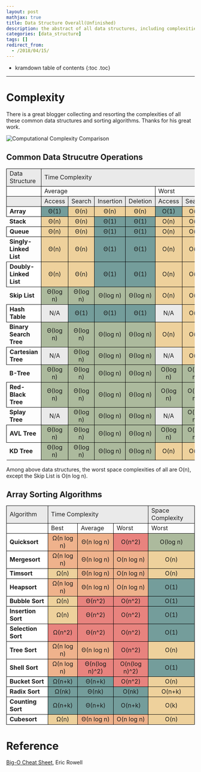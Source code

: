 ```yaml
---
layout: post
mathjax: true
title: Data Structure Overall(Unfinished)
description: the abstract of all data structures, including complexities, pros, cons, ...
categories: [data_structure]
tags: []
redirect_from:
  - /2018/04/15/
---
```


* kramdown table of contents
{:toc .toc}

---

# Complexity

There is a great blogger collecting and resorting the complexities of all these common data structures and sorting algorithms. Thanks for his great work.

![Computational Complexity Comparison]({{https://qwe98734.github.io}}/assets/images/screenshots/computational_complexity_comparison.png)

## Common Data Strucutre Operations

<table>
 	<tr>
		<td style="background-color: #eaeaea; border: 1px solid black;">Data Structure</td>
		<td colspan="8" style="background-color: #eaeaea; border: 1px solid black;">Time Complexity</td>
	</tr>
	<tr>
		<td style="border: 1px solid black;"></td>
		<td colspan="4" style="border: 1px solid black;">Average</td>
		<td colspan="4" style="border: 1px solid black;">Worst</td>
	</tr>
	<tr>
		<td style="background-color: #eaeaea; border: 1px solid black;"></td>
		<td style="background-color: #eaeaea; border: 1px solid black;">Access</td>
		<td style="background-color: #eaeaea; border: 1px solid black;">Search</td>
		<td style="background-color: #eaeaea; border: 1px solid black;">Insertion</td>
		<td style="background-color: #eaeaea; border: 1px solid black;">Deletion</td>
		<td style="background-color: #eaeaea; border: 1px solid black;">Access</td>
		<td style="background-color: #eaeaea; border: 1px solid black;">Search</td>
		<td style="background-color: #eaeaea; border: 1px solid black;">Insertion</td>
		<td style="background-color: #eaeaea; border: 1px solid black;">Deletion</td>
	</tr>
	<tr align="center">
		<td align="left" style="background-color: #ffffff; border: 1px solid black;"><strong>Array</strong></td>
		<td style="background-color: #749d9b; border: 1px solid black;">Θ(1)</td>
		<td style="background-color: #eed19c; border: 1px solid black;">Θ(n)</td>
		<td style="background-color: #eed19c; border: 1px solid black;">Θ(n)</td>
		<td style="background-color: #eed19c; border: 1px solid black;">Θ(n)</td>
		<td style="background-color: #749d9b; border: 1px solid black;">O(1)</td>
		<td style="background-color: #eed19c; border: 1px solid black;">O(n)</td>
		<td style="background-color: #eed19c; border: 1px solid black;">O(n)</td>
		<td style="background-color: #eed19c; border: 1px solid black;">O(n)</td>
	</tr>
	<tr align="center">
		<td align="left"><strong>Stack</strong></td>
		<td style="background-color: #eed19c; border: 1px solid black;">Θ(n)</td>
		<td style="background-color: #eed19c; border: 1px solid black;">Θ(n)</td>
		<td style="background-color: #749d9b; border: 1px solid black;">Θ(1)</td>
		<td style="background-color: #749d9b; border: 1px solid black;">Θ(1)</td>
		<td style="background-color: #eed19c; border: 1px solid black;">O(n)</td>
		<td style="background-color: #eed19c; border: 1px solid black;">O(n)</td>
		<td style="background-color: #749d9b; border: 1px solid black;">O(1)</td>
		<td style="background-color: #749d9b; border: 1px solid black;">O(1)</td>
	</tr>
	<tr align="center">
		<td align="left" style="background-color: #ffffff; border: 1px solid black;"><strong>Queue</strong></td>
		<td style="background-color: #eed19c; border: 1px solid black;">Θ(n)</td>
		<td style="background-color: #eed19c; border: 1px solid black;">Θ(n)</td>
		<td style="background-color: #749d9b; border: 1px solid black;">Θ(1)</td>
		<td style="background-color: #749d9b; border: 1px solid black;">Θ(1)</td>
		<td style="background-color: #eed19c; border: 1px solid black;">O(n)</td>
		<td style="background-color: #eed19c; border: 1px solid black;">O(n)</td>
		<td style="background-color: #749d9b; border: 1px solid black;">O(1)</td>
		<td style="background-color: #749d9b; border: 1px solid black;">O(1)</td>
	</tr>
	<tr align="center">
		<td align="left"><strong>Singly-Linked List</strong></td>
		<td style="background-color: #eed19c; border: 1px solid black;">Θ(n)</td>
		<td style="background-color: #eed19c; border: 1px solid black;">Θ(n)</td>
		<td style="background-color: #749d9b; border: 1px solid black;">Θ(1)</td>
		<td style="background-color: #749d9b; border: 1px solid black;">Θ(1)</td>
		<td style="background-color: #eed19c; border: 1px solid black;">O(n)</td>
		<td style="background-color: #eed19c; border: 1px solid black;">O(n)</td>
		<td style="background-color: #749d9b; border: 1px solid black;">O(1)</td>
		<td style="background-color: #749d9b; border: 1px solid black;">O(1)</td>
	</tr>
	<tr align="center">
		<td align="left" style="background-color: #ffffff; border: 1px solid black;"><strong>Doubly-Linked List</strong></td>
		<td style="background-color: #eed19c; border: 1px solid black;">Θ(n)</td>
		<td style="background-color: #eed19c; border: 1px solid black;">Θ(n)</td>
		<td style="background-color: #749d9b; border: 1px solid black;">Θ(1)</td>
		<td style="background-color: #749d9b; border: 1px solid black;">Θ(1)</td>
		<td style="background-color: #eed19c; border: 1px solid black;">O(n)</td>
		<td style="background-color: #eed19c; border: 1px solid black;">O(n)</td>
		<td style="background-color: #749d9b; border: 1px solid black;">O(1)</td>
		<td style="background-color: #749d9b; border: 1px solid black;">O(1)</td>
	</tr>
	<tr align="center">
		<td align="left"><strong>Skip List</strong></td>
		<td style="background-color: #acba9d; border: 1px solid black;">Θ(log n)</td>
		<td style="background-color: #acba9d; border: 1px solid black;">Θ(log n)</td>
		<td style="background-color: #acba9d; border: 1px solid black;">Θ(log n)</td>
		<td style="background-color: #acba9d; border: 1px solid black;">Θ(log n)</td>
		<td style="background-color: #eed19c; border: 1px solid black;">O(n)</td>
		<td style="background-color: #eed19c; border: 1px solid black;">O(n)</td>
		<td style="background-color: #eed19c; border: 1px solid black;">O(n)</td>
		<td style="background-color: #eed19c; border: 1px solid black;">O(n)</td>
	</tr>
	<tr align="center">
		<td align="left" style="background-color: #ffffff; border: 1px solid black;"><strong>Hash Table</strong></td>
		<td style="background-color: #eaeaea; border: 1px solid black;">N/A</td>
		<td style="background-color: #749d9b; border: 1px solid black;">Θ(1)</td>
		<td style="background-color: #749d9b; border: 1px solid black;">Θ(1)</td>
		<td style="background-color: #749d9b; border: 1px solid black;">Θ(1)</td>
		<td style="background-color: #eaeaea; border: 1px solid black;">N/A</td>
		<td style="background-color: #eed19c; border: 1px solid black;">O(n)</td>
		<td style="background-color: #eed19c; border: 1px solid black;">O(n)</td>
		<td style="background-color: #eed19c; border: 1px solid black;">O(n)</td>
	</tr>
	<tr align="center">
		<td align="left"><strong>Binary Search Tree</strong></td>
		<td style="background-color: #acba9d; border: 1px solid black;">Θ(log n)</td>
		<td style="background-color: #acba9d; border: 1px solid black;">Θ(log n)</td>
		<td style="background-color: #acba9d; border: 1px solid black;">Θ(log n)</td>
		<td style="background-color: #acba9d; border: 1px solid black;">Θ(log n)</td>
		<td style="background-color: #eed19c; border: 1px solid black;">O(n)</td>
		<td style="background-color: #eed19c; border: 1px solid black;">O(n)</td>
		<td style="background-color: #eed19c; border: 1px solid black;">O(n)</td>
		<td style="background-color: #eed19c; border: 1px solid black;">O(n)</td>
	</tr>
	<tr align="center">
		<td align="left" style="background-color: #ffffff; border: 1px solid black;"><strong>Cartesian Tree</strong></td>
		<td style="background-color: #eaeaea; border: 1px solid black;">N/A</td>
		<td style="background-color: #acba9d; border: 1px solid black;">Θ(log n)</td>
		<td style="background-color: #acba9d; border: 1px solid black;">Θ(log n)</td>
		<td style="background-color: #acba9d; border: 1px solid black;">Θ(log n)</td>
		<td style="background-color: #eaeaea; border: 1px solid black;">N/A</td>
		<td style="background-color: #eed19c; border: 1px solid black;">O(n)</td>
		<td style="background-color: #eed19c; border: 1px solid black;">O(n)</td>
		<td style="background-color: #eed19c; border: 1px solid black;">O(n)</td>
	</tr>
	<tr align="center">
		<td align="left"><strong>B-Tree</strong></td>
		<td style="background-color: #acba9d; border: 1px solid black;">Θ(log n)</td>
		<td style="background-color: #acba9d; border: 1px solid black;">Θ(log n)</td>
		<td style="background-color: #acba9d; border: 1px solid black;">Θ(log n)</td>
		<td style="background-color: #acba9d; border: 1px solid black;">Θ(log n)</td>
		<td style="background-color: #acba9d; border: 1px solid black;">O(log n)</td>
		<td style="background-color: #acba9d; border: 1px solid black;">O(log n)</td>
		<td style="background-color: #acba9d; border: 1px solid black;">O(log n)</td>
		<td style="background-color: #acba9d; border: 1px solid black;">O(log n)</td>
	</tr>
	<tr align="center">
		<td align="left" style="background-color: #ffffff; border: 1px solid black;"><strong>Red-Black Tree</strong></td>
		<td style="background-color: #acba9d; border: 1px solid black;">Θ(log n)</td>
		<td style="background-color: #acba9d; border: 1px solid black;">Θ(log n)</td>
		<td style="background-color: #acba9d; border: 1px solid black;">Θ(log n)</td>
		<td style="background-color: #acba9d; border: 1px solid black;">Θ(log n)</td>
		<td style="background-color: #acba9d; border: 1px solid black;">O(log n)</td>
		<td style="background-color: #acba9d; border: 1px solid black;">O(log n)</td>
		<td style="background-color: #acba9d; border: 1px solid black;">O(log n)</td>
		<td style="background-color: #acba9d; border: 1px solid black;">O(log n)</td>
	</tr>
	<tr align="center">
		<td align="left"><strong>Splay Tree</strong></td>
		<td style="background-color: #eaeaea; border: 1px solid black;">N/A</td>
		<td style="background-color: #acba9d; border: 1px solid black;">Θ(log n)</td>
		<td style="background-color: #acba9d; border: 1px solid black;">Θ(log n)</td>
		<td style="background-color: #acba9d; border: 1px solid black;">Θ(log n)</td>
		<td style="background-color: #eaeaea; border: 1px solid black;">N/A</td>
		<td style="background-color: #acba9d; border: 1px solid black;">O(log n)</td>
		<td style="background-color: #acba9d; border: 1px solid black;">O(log n)</td>
		<td style="background-color: #acba9d; border: 1px solid black;">O(log n)</td>
	</tr>
	<tr align="center">
		<td align="left" style="background-color: #ffffff; border: 1px solid black;"><strong>AVL Tree</strong></td>
		<td style="background-color: #acba9d; border: 1px solid black;">Θ(log n)</td>
		<td style="background-color: #acba9d; border: 1px solid black;">Θ(log n)</td>
		<td style="background-color: #acba9d; border: 1px solid black;">Θ(log n)</td>
		<td style="background-color: #acba9d; border: 1px solid black;">Θ(log n)</td>
		<td style="background-color: #acba9d; border: 1px solid black;">O(log n)</td>
		<td style="background-color: #acba9d; border: 1px solid black;">O(log n)</td>
		<td style="background-color: #acba9d; border: 1px solid black;">O(log n)</td>
		<td style="background-color: #acba9d; border: 1px solid black;">O(log n)</td>
	</tr>
	<tr align="center">
		<td align="left"><strong>KD Tree</strong></td>
		<td style="background-color: #acba9d; border: 1px solid black;">Θ(log n)</td>
		<td style="background-color: #acba9d; border: 1px solid black;">Θ(log n)</td>
		<td style="background-color: #acba9d; border: 1px solid black;">Θ(log n)</td>
		<td style="background-color: #acba9d; border: 1px solid black;">Θ(log n)</td>
		<td style="background-color: #eed19c; border: 1px solid black;">O(n)</td>
		<td style="background-color: #eed19c; border: 1px solid black;">O(n)</td>
		<td style="background-color: #eed19c; border: 1px solid black;">O(n)</td>
		<td style="background-color: #eed19c; border: 1px solid black;">O(n)</td>
	</tr>
</table>

Among above data structures, the worst space complexities of all are O(n), except the Skip List is O(n log n).

## Array Sorting Algorithms

<table>
 	<tr>
		<td style="background-color: #eaeaea; border: 1px solid black;">Algorithm</td>
		<td colspan="3" style="background-color: #eaeaea; border: 1px solid black;">Time Complexity</td>
		<td style="background-color: #eaeaea; border: 1px solid black;">Space Complexity</td>
	</tr>
	<tr>
		<td style="border: 1px solid black;"></td>
		<td style="border: 1px solid black;">Best</td>
		<td style="border: 1px solid black;">Average</td>
		<td style="border: 1px solid black;">Worst</td>
		<td style="border: 1px solid black;">Worst</td>
	</tr>
	<tr align="center">
		<td align="left" style="background-color: #ffffff; border: 1px solid black;"><strong>Quicksort</strong></td>
		<td style="background-color: #efb28c; border: 1px solid black;">Ω(n log n)</td>
		<td style="background-color: #efb28c; border: 1px solid black;">Θ(n log n)</td>
		<td style="background-color: #e8837e; border: 1px solid black;">O(n^2)</td>
		<td style="background-color: #acba9d; border: 1px solid black;">O(log n)</td>
	</tr>
	<tr align="center">
		<td align="left" style="background-color: #ffffff; border: 1px solid black;"><strong>Mergesort</strong></td>
		<td style="background-color: #efb28c; border: 1px solid black;">Ω(n log n)</td>
		<td style="background-color: #efb28c; border: 1px solid black;">Θ(n log n)</td>
		<td style="background-color: #efb28c; border: 1px solid black;">O(n log n)</td>
		<td style="background-color: #eed19c; border: 1px solid black;">O(n)</td>
	</tr>
	<tr align="center">
		<td align="left" style="background-color: #ffffff; border: 1px solid black;"><strong>Timsort</strong></td>
		<td style="background-color: #eed19c; border: 1px solid black;">Ω(n)</td>
		<td style="background-color: #efb28c; border: 1px solid black;">Θ(n log n)</td>
		<td style="background-color: #efb28c; border: 1px solid black;">O(n log n)</td>
		<td style="background-color: #eed19c; border: 1px solid black;">O(n)</td>
	</tr>
	<tr align="center">
		<td align="left" style="background-color: #ffffff; border: 1px solid black;"><strong>Heapsort</strong></td>
		<td style="background-color: #efb28c; border: 1px solid black;">Ω(n log n)</td>
		<td style="background-color: #efb28c; border: 1px solid black;">Θ(n log n)</td>
		<td style="background-color: #efb28c; border: 1px solid black;">O(n log n)</td>
		<td style="background-color: #749d9b; border: 1px solid black;">O(1)</td>
	</tr>
	<tr align="center">
		<td align="left" style="background-color: #ffffff; border: 1px solid black;"><strong>Bubble Sort</strong></td>
		<td style="background-color: #eed19c; border: 1px solid black;">Ω(n)</td>
		<td style="background-color: #e8837e; border: 1px solid black;">Θ(n^2)</td>
		<td style="background-color: #e8837e; border: 1px solid black;">O(n^2)</td>
		<td style="background-color: #749d9b; border: 1px solid black;">O(1)</td>
	</tr>
	<tr align="center">
		<td align="left" style="background-color: #ffffff; border: 1px solid black;"><strong>Insertion Sort</strong></td>
		<td style="background-color: #eed19c; border: 1px solid black;">Ω(n)</td>
		<td style="background-color: #e8837e; border: 1px solid black;">Θ(n^2)</td>
		<td style="background-color: #e8837e; border: 1px solid black;">O(n^2)</td>
		<td style="background-color: #749d9b; border: 1px solid black;">O(1)</td>
	</tr>
	<tr align="center">
		<td align="left" style="background-color: #ffffff; border: 1px solid black;"><strong>Selection Sort</strong></td>
		<td style="background-color: #e8837e; border: 1px solid black;">Ω(n^2)</td>
		<td style="background-color: #e8837e; border: 1px solid black;">Θ(n^2)</td>
		<td style="background-color: #e8837e; border: 1px solid black;">O(n^2)</td>
		<td style="background-color: #749d9b; border: 1px solid black;">O(1)</td>
	</tr>
	<tr align="center">
		<td align="left" style="background-color: #ffffff; border: 1px solid black;"><strong>Tree Sort</strong></td>
		<td style="background-color: #efb28c; border: 1px solid black;">Ω(n log n)</td>
		<td style="background-color: #efb28c; border: 1px solid black;">Θ(n log n)</td>
		<td style="background-color: #e8837e; border: 1px solid black;">O(n^2)</td>
		<td style="background-color: #eed19c; border: 1px solid black;">O(n)</td>
	</tr>
	<tr align="center">
		<td align="left" style="background-color: #ffffff; border: 1px solid black;"><strong>Shell Sort</strong></td>
		<td style="background-color: #efb28c; border: 1px solid black;">Ω(n log n)</td>	
		<td style="background-color: #e8837e; border: 1px solid black;">Θ(n(log n)^2)</td>
		<td style="background-color: #e8837e; border: 1px solid black;">O(n(log n)^2)</td>
		<td style="background-color: #749d9b; border: 1px solid black;">O(1)</td>
	</tr>
	<tr align="center">
		<td align="left" style="background-color: #ffffff; border: 1px solid black;"><strong>Bucket Sort</strong></td>
		<td style="background-color: #749d9b; border: 1px solid black;">Ω(n+k)</td>
		<td style="background-color: #749d9b; border: 1px solid black;">Θ(n+k)</td>
		<td style="background-color: #e8837e; border: 1px solid black;">O(n^2)</td>
		<td style="background-color: #eed19c; border: 1px solid black;">O(n)</td>
	</tr>
	<tr align="center">
		<td align="left" style="background-color: #ffffff; border: 1px solid black;"><strong>Radix Sort</strong></td>
		<td style="background-color: #749d9b; border: 1px solid black;">Ω(nk)</td>
		<td style="background-color: #749d9b; border: 1px solid black;">Θ(nk)</td>
		<td style="background-color: #749d9b; border: 1px solid black;">O(nk)</td>
		<td style="background-color: #eed19c; border: 1px solid black;">O(n+k)</td>
	</tr>
	<tr align="center">
		<td align="left" style="background-color: #ffffff; border: 1px solid black;"><strong>Counting Sort</strong></td>
		<td style="background-color: #749d9b; border: 1px solid black;">Ω(n+k)</td>
		<td style="background-color: #749d9b; border: 1px solid black;">Θ(n+k)</td>
		<td style="background-color: #749d9b; border: 1px solid black;">O(n+k)</td>
		<td style="background-color: #eed19c; border: 1px solid black;">O(k)</td>
	</tr>
	<tr align="center">
		<td align="left" style="background-color: #ffffff; border: 1px solid black;"><strong>Cubesort</strong></td>
		<td style="background-color: #eed19c; border: 1px solid black;">Ω(n)</td>
		<td style="background-color: #efb28c; border: 1px solid black;">Θ(n log n)</td>
		<td style="background-color: #efb28c; border: 1px solid black;">O(n log n)</td>
		<td style="background-color: #eed19c; border: 1px solid black;">O(n)</td>
	</tr>
</table>

# Reference

[Big-O Cheat Sheet](http://bigocheatsheet.com/), Eric Rowell
